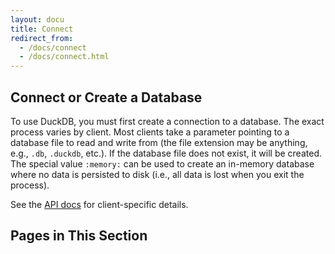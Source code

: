 ```yaml
---
layout: docu
title: Connect
redirect_from:
  - /docs/connect
  - /docs/connect.html
---
```


## Connect or Create a Database

To use DuckDB, you must first create a connection to a database. The exact process varies by client. Most clients take a parameter pointing to a database file to read and write from (the file extension may be anything, e.g., `.db`, `.duckdb`, etc.). If the database file does not exist, it will be created. The special value `:memory:` can be used to create an in-memory database where no data is persisted to disk (i.e., all data is lost when you exit the process).

See the [API docs](../api/overview) for client-specific details.

## Pages in This Section
